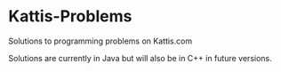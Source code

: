 # Kattis-Problems
Solutions to programming problems on Kattis.com

Solutions are currently in Java but will also be in C++ in future versions.
